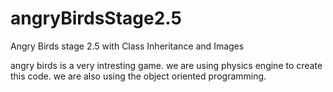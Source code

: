 # angryBirdsStage2.5
Angry Birds stage 2.5 with Class Inheritance and Images

angry birds is a very intresting game. we are using physics engine to create this code. we are also using the object oriented programming.